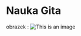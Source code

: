 # Nauka Gita




obrazek : ![This is an image](https://myoctocat.com/assets/images/base-octocat.svg)
